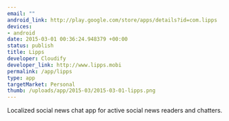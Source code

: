```yaml
--- 
email: ""
android_link: http://play.google.com/store/apps/details?id=com.lipps
devices: 
- android
date: 2015-03-01 00:36:24.948379 +00:00
status: publish
title: Lipps
developer: Cloudify
developer_link: http://www.lipps.mobi
permalink: /app/lipps
type: app
targetMarket: Personal
thumb: /uploads/app/2015-03/2015-03-01-lipps.png
---
```


Localized social news chat app for active social news readers and chatters.
